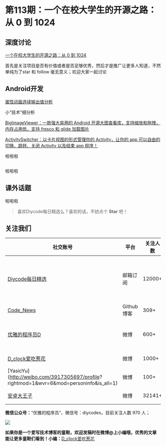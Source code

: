 # 第113期：一个在校大学生的开源之路：从 0 到 1024

## 深度讨论

[一个在校大学生的开源之路：从 0 到 1024](http://www.diycode.cc/topics/414)

首先是关注项目是否有价值或者是否足够优秀，然后才是推广让更多人知道，不然单纯为了star 和 follow 毫无意义；欢迎大家一起讨论

## Android开发

[属性动画连续输出值分析](http://www.diycode.cc/topics/416)

小“技术”细分析

[BigImageViewer：一款强大易用的 Android 开源大图查看库，支持缩放和拖拽，内存占用低，支持 fresco 和 glide 加载图片](http://www.diycode.cc/projects/Piasy/BigImageViewer)



[ActivitySwitcher：以卡片视图的形式管理你的 Activity，让你的 app 可以自由的切换、跳转、关闭 Activity 以及结束 app 程序！](http://www.diycode.cc/projects/Hitomis/ActivitySwitcher)



[]()

啦啦啦

[]()

![]()

啦啦啦

## 课外话题

[]()

啦啦啦

> 喜欢Diycode每日精选么？喜欢的话，不妨点个 **Star** 吧！

## 关注我们

| 社交账号  |  平台  | 关注人数 | 说明 |
| -------- | -------- | -------- | -------- |
| [Diycode每日精选](http://list.qq.com/cgi-bin/qf_invite?id=d469993d2c888e971c0fbb2309c4d84256968386b126b967)|   邮箱订阅  | 12000+ | 每日分享一次Android、iOS、Swfit技术干货  |
| [Code_News](https://github.com/DiyCodes/code_news) |    Github博客  |309+ | 每日邮件推送列表  |
| [优雅的程序员D](http://weibo.com/u/5891258264) |   微博  | 600+ | 官方微博，每日分享开源信息  |
| [D_clock爱吃葱花](http://weibo.com/u/2480694892)  |   微博  | 1000+ | 日报发起人  |
|[YasicYu](http://weibo.com/3917305697/profile? rightmod=1&wvr=6&mod=personinfo&is_all=1)  |   微博  | 100+ | 日报发起人  |
|[安卓大王子](http://weibo.com/apkbus/)   |   微博  | 32141+ | 日报发起人  |



**微信公众号：**“优雅的程序员”，微信号：diycodes，目前关注人数 970 人；

![](http://upload-images.jianshu.io/upload_images/1846413-b42abfa70f909099.jpg?imageMogr2/auto-orient/strip%7CimageView2/2/w/1240)

**如果你是一个爱写技术博客的童鞋，欢迎发稿时在微博@上小编哦，优秀的文章能让更多童鞋们看到！小编：**[D_clock爱吃葱花](http://weibo.com/2480694892/profile?rightmod=1&wvr=6&mod=personinfo&is_all=1)
